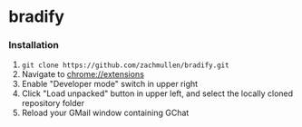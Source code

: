 # bradify

### Installation

1. `git clone https://github.com/zachmullen/bradify.git`
1. Navigate to [chrome://extensions](chrome://extensions)
1. Enable "Developer mode" switch in upper right
1. Click "Load unpacked" button in upper left, and select the locally cloned repository folder
1. Reload your GMail window containing GChat
